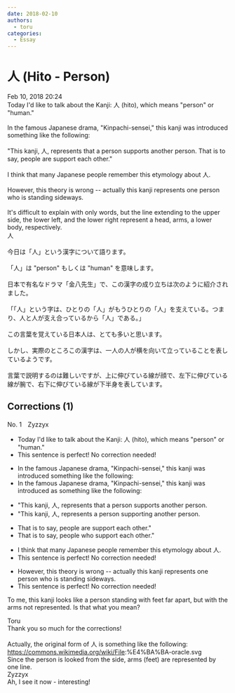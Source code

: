 ```yaml
---
date: 2018-02-10
authors:
  - toru
categories:
  - Essay
---
```


<h1 id="subject_show">人 (Hito - Person)</h1>
<div class="date">Feb 10, 2018 20:24</div>
<div id="post"><div id="body_show_ori">
Today I'd like to talk about the Kanji: 人 (hito), which means "person" or "human."<br/><br/>In the famous Japanese drama, "Kinpachi-sensei," this kanji was introduced something like the following:<br/><br/>"This kanji, 人, represents that a person supports another person. That is to say, people are support each other."<br/><br/>I think that many Japanese people remember this etymology about 人.<br/><br/>However, this theory is wrong -- actually this kanji represents one person who is standing sideways.<br/><br/>It's difficult to explain with only words, but the line extending to the upper side, the lower left, and the lower right represent a head, arms, a lower body, respectively. 
</div></div>

<!-- more -->

<div id="post_ja"><div id="body_show_mo">
人<br/><br/>今日は「人」という漢字について語ります。<br/><br/>「人」は "person" もしくは "human" を意味します。<br/><br/>日本で有名なドラマ「金八先生」で、この漢字の成り立ちは次のように紹介されました。<br/><br/>「「人」という字は、ひとりの「人」がもうひとりの「人」を支えている。つまり、人と人が支え合っているから「人」である。」<br/><br/>この言葉を覚えている日本人は、とても多いと思います。<br/><br/>しかし、実際のところこの漢字は、一人の人が横を向いて立っていることを表しているようです。<br/><br/>言葉で説明するのは難しいですが、上に伸びている線が顔で、左下に伸びている線が腕で、右下に伸びている線が下半身を表しています。
</div></div>

## Corrections (1)
<div id="block"><div class="first_name"> No. 1　<span class="just_name">Zyzzyx</span></div><div id="block2">
<ul class="correction_field">
<li class="incorrect">Today I'd like to talk about the Kanji: 人 (hito), which means "person" or "human."</li>
<li class="corrected perfect">This sentence is perfect! No correction needed!</li>
</ul>
<ul class="correction_field">
<li class="incorrect">In the famous Japanese drama, "Kinpachi-sensei," this kanji was introduced something like the following:</li>
<li class="corrected correct">
In the famous Japanese drama, "Kinpachi-sensei," this kanji was <span class="f_blue">introduced as</span> something like the following:
</li>
</ul>
<ul class="correction_field">
<li class="incorrect">"This kanji, 人, represents that a person supports another person.</li>
<li class="corrected correct">
"This kanji, 人, <span class="f_blue">represents </span>a person <span class="f_blue">supporting </span>another person.
</li>
</ul>
<ul class="correction_field">
<li class="incorrect">That is to say, people are support each other."</li>
<li class="corrected correct">
That is to say, people who support each other."
</li>
</ul>
<ul class="correction_field">
<li class="incorrect">I think that many Japanese people remember this etymology about 人.</li>
<li class="corrected perfect">This sentence is perfect! No correction needed!</li>
</ul>
<ul class="correction_field">
<li class="incorrect">However, this theory is wrong -- actually this kanji represents one person who is standing sideways.</li>
<li class="corrected perfect">This sentence is perfect! No correction needed!</li>
</ul>
<p class="comment_small">
 To me, this kanji looks like a person standing with feet far apart, but with the arms not represented. Is that what you mean?
</p>

</div><div class="name"><span class="just_name">Toru</span><br>
Thank you so much for the corrections!<br/><br/>Actually, the original form of 人 is something like the following:<br/><a href="https://commons.wikimedia.org/wiki/File" target="_blank">https://commons.wikimedia.org/wiki/File</a>:%E4%BA%BA-oracle.svg<br/>Since the person is looked from the side, arms (feet) are represented by one line.
</div>
<div class="name"><span class="just_name">Zyzzyx</span><br>
Ah, I see it now - interesting!
</div>
</div>
